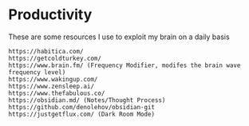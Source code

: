 # Productivity
These are some resources I use to exploit my brain on a daily basis

```
https://habitica.com/
https://getcoldturkey.com/
https://www.brain.fm/ (Frequency Modifier, modifes the brain wave frequency level)
https://www.wakingup.com/
https://www.zensleep.ai/
https://www.thefabulous.co/
https://obsidian.md/ (Notes/Thought Process)
https://github.com/denolehov/obsidian-git
https://justgetflux.com/ (Dark Room Mode)
```

